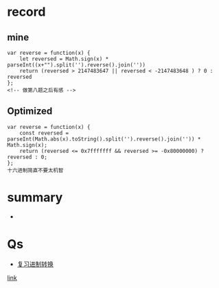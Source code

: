 # record
## mine
```copy
var reverse = function(x) {
    let reversed = Math.sign(x) * parseInt((x+"").split('').reverse().join(''))
    return (reversed > 2147483647 || reversed < -2147483648 ) ? 0 : reversed
};
<!-- 做第八题之后有感 -->
```
## Optimized
```copy
var reverse = function(x) {
    const reversed =  parseInt(Math.abs(x).toString().split('').reverse().join('')) * Math.sign(x);
    return (reversed <= 0x7fffffff && reversed >= -0x80000000) ? reversed : 0;
};
十六进制简直不要太机智
```

# summary
* 
# Qs
* [复习进制转换](https://www.cnblogs.com/gaizai/p/4233780.html#_labelConvert33)

[link](https://leetcode.com/problems/reverse-integer/)